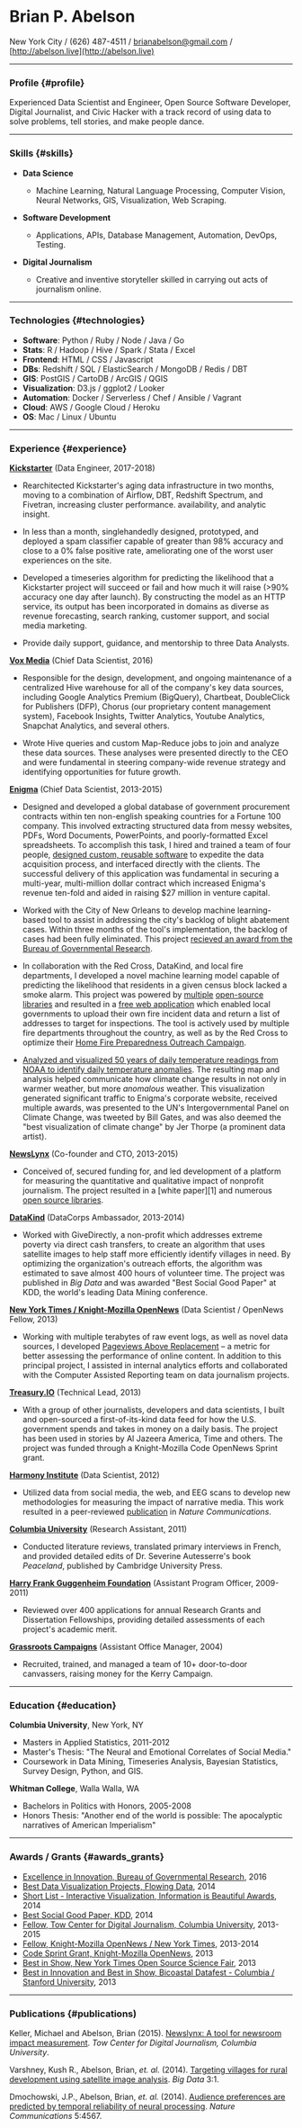 # Brian P. Abelson

New York City / (626) 487-4511 / [brianabelson@gmail.com](mailto:brianabelson@gmail.com) /  [http://abelson.live](http://abelson.live)

------

### Profile {#profile}

Experienced Data Scientist and Engineer, Open Source Software Developer, Digital Journalist, and Civic Hacker with a track record of using data to solve problems, tell stories, and make people dance.

------

### Skills {#skills}

* **Data Science**
  - Machine Learning, Natural Language Processing, Computer Vision, Neural Networks, GIS, Visualization, Web Scraping.

* **Software Development**
  - Applications, APIs, Database Management, Automation, DevOps, Testing.

* **Digital Journalism**
  - Creative and inventive storyteller skilled in carrying out acts of journalism online.

-------

### Technologies {#technologies}

- **Software**: Python / Ruby / Node / Java / Go
- **Stats**:  R / Hadoop / Hive / Spark / Stata / Excel
- **Frontend**: HTML / CSS / Javascript
- **DBs**: Redshift / SQL / ElasticSearch / MongoDB / Redis / DBT
- **GIS**: PostGIS / CartoDB / ArcGIS / QGIS
- **Visualization**: D3.js / ggplot2 / Looker
- **Automation**: Docker / Serverless / Chef / Ansible / Vagrant
- **Cloud**: AWS / Google Cloud / Heroku
- **OS**: Mac / Linux / Ubuntu

------

### Experience {#experience}

[**Kickstarter**](http://www.kickstarter.com) (Data Engineer, 2017-2018)

* Rearchitected Kickstarter's aging data infrastructure in two months, moving to a combination of Airflow, DBT, Redshift Spectrum, and Fivetran, increasing cluster performance. availability, and analytic insight.

* In less than a month, singlehandedly designed, prototyped, and deployed a spam classifier capable of greater than 98% accuracy and close to a 0% false positive rate, ameliorating one of the worst user experiences on the site.

* Developed a timeseries algorithm for predicting the likelihood that a Kickstarter project will succeed or fail and how much it will raise (>90% accuracy one day after launch). By constructing the model as an HTTP service, its output has been incorporated in domains as diverse as revenue forecasting, search ranking, customer support, and social media marketing.

* Provide daily support, guidance, and mentorship to three Data Analysts.

[**Vox Media**](http://www.voxmedia.com/pages/about-vox-media) (Chief Data Scientist, 2016)

* Responsible for the design, development, and ongoing maintenance of a centralized Hive warehouse for all of the company's key data sources, including Google Analytics Premium (BigQuery), Chartbeat, DoubleClick for Publishers (DFP), Chorus (our proprietary content management system), Facebook Insights, Twitter Analytics, Youtube Analytics, Snapchat Analytics, and several others.

* Wrote Hive queries and custom Map-Reduce jobs to join and analyze these data sources. These analyses were presented directly to the CEO and were fundamental in steering company-wide revenue strategy and identifying opportunities for future growth.

[**Enigma**](http://enigma.io) (Chief Data Scientist, 2013-2015)

* Designed and developed a global database of government procurement contracts within ten non-english speaking countries for a Fortune 100 company. This involved extracting structured data from messy websites, PDFs, Word Documents, PowerPoints, and poorly-formatted Excel spreadsheets. To accomplish this task, I hired and trained a team of four people, [designed custom, reusable software](http://enigma.io/parsekit/) to expedite the data acquisition process, and interfaced directly with the clients. The successful delivery of this application was fundamental in securing a multi-year, multi-million dollar contract which increased Enigma's revenue ten-fold and aided in raising $27 million in venture capital.

* Worked with the City of New Orleans to develop machine learning-based tool to assist in addressing the city's backlog of blight abatement cases. Within three months of the tool's implementation, the backlog of cases had been fully eliminated. This project [recieved an award from the Bureau of Governmental Research](http://www.nola.gov/mayor/press-releases/2016/20160513-pr-bgr-awards/).

* In collaboration with the Red Cross, DataKind, and local fire departments, I developed a novel machine learning model capable of predicting the likelihood that residents in a given census block lacked a smoke alarm. This project was powered by [multiple](https://github.com/enigma-io/smoke-signals-model) [open-source](https://github.com/enigma-io/ahs-acs) [libraries](https://github.com/enigma-io/tiger-geocoder) and resulted in a [free web application](http://labs.enigma.io/smoke-signals) which enabled local governments to upload their own fire incident data and return a list of addresses to target for inspections. The tool is actively used by multiple fire departments throughout the country, as well as by the Red Cross to optimize their [Home Fire Preparedness Outreach Campaign](http://www.redcross.org/news/event/or/portland/Home-Fire-Preparedness-Outreach-and-Smoke-Alarm-Installation).

* [Analyzed and visualized 50 years of daily temperature readings from NOAA to identify daily temperature anomalies](http://labs.enigma.io/climate-change-map/). The resulting map and analysis helped communicate how climate change results in not only in warmer weather, but more _anomalous_ weather. This visualization generated significant traffic to Enigma's corporate website, received multiple awards, was presented to the UN's Intergovernmental Panel on Climate Change, was tweeted by Bill Gates, and was also deemed the "best visualization of climate change" by Jer Thorpe (a prominent data artist).

[**NewsLynx**](http://newslynx.org) (Co-founder and CTO, 2013-2015)

* Conceived of, secured funding for, and led development of a platform for measuring the quantitative and qualitative impact of nonprofit journalism. The project resulted in a [white paper][1] and numerous [open source libraries](http://github.com/newslynx).

[**DataKind**](http://datakind.org) (DataCorps Ambassador, 2013-2014)

* Worked with GiveDirectly, a non-profit which addresses extreme poverty via direct cash transfers, to create an algorithm that uses satellite images to help staff more efficiently identify villages in need. By optimizing the organization's outreach efforts, the algorithm was estimated to save almost 400 hours of volunteer time. The project was published in _Big Data_ and was awarded "Best Social Good Paper" at KDD, the world's leading Data Mining conference.

[**New York Times / Knight-Mozilla OpenNews**](http://www.knightfoundation.org/blogs/knightblog/2012/11/8/meet-the-2013-knight-mozilla-opennews-fellows/) (Data Scientist / OpenNews Fellow, 2013)

* Working with multiple terabytes of raw event logs, as well as novel data sources, I developed [Pageviews Above Replacement](https://source.opennews.org/en-US/articles/promotion-pageviews/) – a metric for better assessing the performance of online content. In addition to this principal project, I assisted in internal analytics efforts and collaborated with the Computer Assisted Reporting team on data journalism projects.

[**Treasury.IO**](http://treasury.io/) (Technical Lead, 2013)

* With a group of other journalists, developers and data scientists, I built and open-sourced a first-of-its-kind data feed for how the U.S. government spends and takes in money on a daily basis. The project has been used in stories by Al Jazeera America, Time and others. The project was funded through a Knight-Mozilla Code OpenNews Sprint grant.

[**Harmony Institute**](http://harmony-institute.org) (Data Scientist, 2012)

* Utilized data from social media, the web, and EEG scans to develop new methodologies for measuring the impact of narrative media. This work resulted in a peer-reviewed [publication](http://www.nature.com/ncomms/2014/140729/ncomms5567/abs/ncomms5567.html) in _Nature Communications_.

[**Columbia University**](http://www.severineautesserre.com/home/) (Research Assistant, 2011)

* Conducted literature reviews, translated primary interviews in French, and provided detailed edits of Dr. Severine Autesserre's book _Peaceland_, published by Cambridge University Press.

[**Harry Frank Guggenheim Foundation**](http://hfg.org/) (Assistant Program Officer, 2009-2011)

* Reviewed over 400 applications for annual Research Grants and Dissertation Fellowships, providing detailed assessments of each project's academic merit.

[**Grassroots Campaigns**](http://hfg.org/) (Assistant Office Manager, 2004)

* Recruited, trained, and managed a team of 10+ door-to-door canvassers, raising money for the Kerry Campaign.

------

### Education {#education}

**Columbia University**, New York, NY


* Masters in Applied Statistics, 2011-2012
* Master's Thesis: "The Neural and Emotional Correlates of Social Media."
* Coursework in Data Mining, Timeseries Analysis, Bayesian Statistics, Survey Design, Python, and GIS.

**Whitman College**, Walla Walla, WA


* Bachelors in Politics with Honors, 2005-2008
* Honors Thesis: "Another end of the world is possible: The apocalyptic narratives of American Imperialism"

------

### Awards / Grants {#awards_grants}

* [Excellence in Innovation, Bureau of Governmental Research](http://www.bgr.org/announcements/archives/bgr-honors-contributions-to-local-government/?utm_content=&utm_medium=email&utm_name=&utm_source=govdelivery&utm_term=), 2016
* [Best Data Visualization Projects, Flowing Data](http://flowingdata.com/2014/12/19/the-best-data-visualization-projects-of-2014-2/), 2014
* [Short List - Interactive Visualization, Information is Beautiful Awards](http://www.informationisbeautifulawards.com/showcase/535-u-s-daily-temperature-anomalies-1964-2014), 2014
* [Best Social Good Paper, KDD](http://www.datakind.org/blog/kdd-selects-datakind-volunteers-for-best-social-good-paper/), 2014
* [Fellow, Tow Center for Digital Journalism, Columbia University](http://towcenter.org/blog/tow-fellows-brian-abelson-and-michael-keller-to-study-the-impact-of-journalism/), 2013-2015
* [Fellow, Knight-Mozilla OpenNews / New York Times](http://www.knightfoundation.org/blogs/knightblog/2012/11/8/meet-the-2013-knight-mozilla-opennews-fellows/), 2013-2014
* [Code Sprint Grant, Knight-Mozilla OpenNews](http://dansinker.com/post/49856260511/opennews-code-sprints-do-some-spring-cleaning-on), 2013
* [Best in Show, New York Times Open Source Science Fair](http://open.blogs.nytimes.com/2013/07/26/open-source-science-fair-2-0/), 2013
* [Best in Innovation and Best in Show, Bicoastal Datafest - Columbia / Stanford University](https://sunlightfoundation.com/blog/2013/02/04/datafest-amazing-things-can-happen-in-a-very-short-time/), 2013

------

### Publications {#publications)

Keller, Michael and Abelson, Brian (2015). [Newslynx: A tool for newsroom impact measurement](http://towcenter.org/wp-content/uploads/2015/06/Tow_Center_NewsLynx_Full_Report.pdf). _Tow Center for Digital Journalism, Columbia University_.

Varshney, Kush R., Abelson, Brian, _et. al._ (2014). [Targeting villages for rural development using satellite image analysis](http://krvarshney.github.io/pubs/VarshneyCANSXS_big2015.pdf?cm_mc_uid=14389426412614645082175&cm_mc_sid_50200000=1464508217). _Big Data_ 3:1.

Dmochowski, J.P., Abelson, Brian, _et. al._ (2014). [Audience preferences are predicted by temporal reliability of neural processing](http://www.nature.com/ncomms/2014/140729/ncomms5567/abs/ncomms5567.html). _Nature Communications_ 5:4567.
